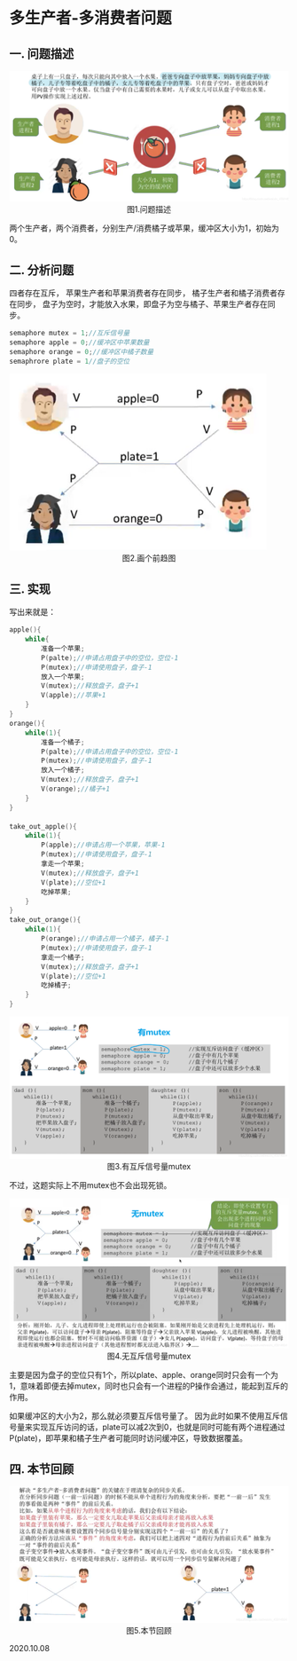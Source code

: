 # 多生产者-多消费者问题

## 一. 问题描述

<img src="操作系统407-1.png" alt="操作系统407-1" style="zoom:67%;" />

<center>图1.问题描述</center>

两个生产者，两个消费者，分别生产/消费橘子或苹果，缓冲区大小为1，初始为0。

## 二. 分析问题

四者存在互斥，
苹果生产者和苹果消费者存在同步，
橘子生产者和橘子消费者存在同步，
盘子为空时，才能放入水果，即盘子为空与橘子、苹果生产者存在同步。

~~~C
semaphore mutex = 1;//互斥信号量
semaphore apple = 0;//缓冲区中苹果数量
semaphore orange = 0;//缓冲区中橘子数量
semaphrore plate = 1//盘子的空位
~~~

<img src="操作系统407-2.png" alt="操作系统407-2" style="zoom:67%;" />

<center>图2.画个前趋图</center>

## 三. 实现

写出来就是：

~~~C
apple(){
    while{
        准备一个苹果;
		P(palte);//申请占用盘子中的空位，空位-1
		P(mutex);//申请使用盘子，盘子-1
		放入一个苹果;
		V(mutex);//释放盘子，盘子+1
		V(apple);//苹果+1
    }
}
orange(){
	while(1){
		准备一个橘子;
		P(palte);//申请占用盘子中的空位，空位-1
		P(mutex);//申请使用盘子，盘子-1
		放入一个橘子;
		V(mutex);//释放盘子，盘子+1
		V(orange);//橘子+1
    }
}

take_out_apple(){
	while(1){
		P(apple);//申请占用一个苹果，苹果-1
		P(mutex);//申请使用盘子，盘子-1
		拿走一个苹果;
		V(mutex);//释放盘子，盘子+1
		V(plate);//空位+1
		吃掉苹果;
	}
}
take_out_orange(){
	while(1){
		P(orange);//申请占用一个橘子，橘子-1
		P(mutex);//申请使用盘子，盘子-1
		拿走一个橘子;
		V(mutex);//释放盘子，盘子+1
		V(plate);//空位+1
		吃掉橘子;
	}
}
~~~

<img src="操作系统407-3.png" alt="操作系统407-3" style="zoom:67%;" />

<center>图3.有互斥信号量mutex</center>

不过，这题实际上不用mutex也不会出现死锁。

<img src="操作系统407-4.png" alt="操作系统407-4" style="zoom:67%;" />

<center>图4.无互斥信号量mutex</center>

主要是因为盘子的空位只有1个，所以plate、apple、orange同时只会有一个为1，意味着即便去掉mutex，同时也只会有一个进程的P操作会通过，能起到互斥的作用。

如果缓冲区的大小为2，那么就必须要互斥信号量了。
因为此时如果不使用互斥信号量来实现互斥访问的话，plate可以减2次到0，也就是同时可能有两个进程通过P(plate)，即苹果和橘子生产者可能同时访问缓冲区，导致数据覆盖。

## 四. 本节回顾

<img src="操作系统407-5.png" alt="操作系统407-5" style="zoom:67%;" />

<center>图5.本节回顾</center>

2020.10.08



